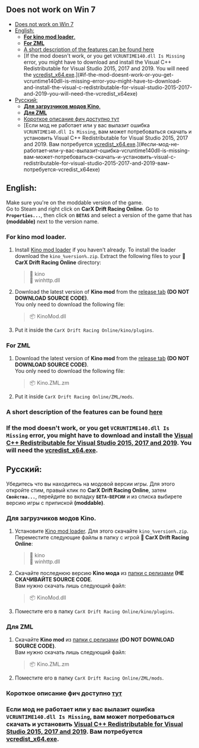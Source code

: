 ## Does not work on Win 7

- [Does not work on Win 7](#does-not-work-on-win-7)
- [English:](#english)
  - [**For kino mod loader**.](#for-kino-mod-loader)
  - [**For ZML**](#for-zml)
  - [A short description of the features can be found here](#a-short-description-of-the-features-can-be-found-here)
  - [If the mod doesn't work, or you get `VCRUNTIME140.dll Is Missing` error, you might have to download and install the Visual C++ Redistributable for Visual Studio 2015, 2017 and 2019. You will need the [vcredist_x64.exe](https://aka.ms/vs/16/release/vc_redist.x64.exe).](#if-the-mod-doesnt-work-or-you-get-vcruntime140dll-is-missing-error-you-might-have-to-download-and-install-the-visual-c-redistributable-for-visual-studio-2015-2017-and-2019-you-will-need-the-vcredist_x64exe)
- [Русский:](#русский)
  - [**Для загрузчиков модов Kino**.](#для-загрузчиков-модов-kino)
  - [**Для ZML**](#для-zml)
  - [Короткое описание фич доступно тут](#короткое-описание-фич-доступно-тут)
  - [Если мод не работает или у вас вылазит ошибка `VCRUNTIME140.dll Is Missing`, вам может потребоваться скачать и установить Visual C++ Redistributable for Visual Studio 2015, 2017 and 2019. Вам потребуется [vcredist_x64.exe](https://aka.ms/vs/16/release/vc_redist.x64.exe).](#если-мод-не-работает-или-у-вас-вылазит-ошибка-vcruntime140dll-is-missing-вам-может-потребоваться-скачать-и-установить-visual-c-redistributable-for-visual-studio-2015-2017-and-2019-вам-потребуется-vcredist_x64exe)

## English:
Make sure you're on the moddable version of the game.  
Go to Steam and right click on **CarX Drift Racing Online**. Go to **`Properties...`**, then click on **`BETAS`** and select a version of the game that has **(moddable)** next to the version name.
### **For kino mod loader**.

1. Install [Kino mod loader](https://github.com/trbflxr/kino_loader/releases) if you haven't already.
To install the loader download the `kino_%version%.zip`. Extract the following files to your **📁 CarX Drift Racing Online** directory:  
    > 📁 kino  
     📄 winhttp.dll
1. Download the latest version of **Kino mod** from the [release tab](https://github.com/trbflxr/kino/releases) **(DO NOT DOWNLOAD SOURCE CODE)**.  
You only need to download the following file:
      > 📦 KinoMod.dll

1. Put it inside the `CarX Drift Racing Online/kino/plugins`.

### **For ZML**
1. Download the latest version of **Kino mod** from the [release tab](https://github.com/trbflxr/kino/releases) **(DO NOT DOWNLOAD SOURCE CODE)**.  
You only need to download the following file:
   > 📦 Kino.ZML.zm

1. Put it inside `CarX Drift Racing Online/ZML/mods`.

### A short description of the features can be found [here](Help/Support/Guide.md)

### If the mod doesn't work, or you get `VCRUNTIME140.dll Is Missing` error, you might have to download and install the [Visual C++ Redistributable for Visual Studio 2015, 2017 and 2019](https://support.microsoft.com/en-us/help/2977003/the-latest-supported-visual-c-downloads). You will need the [vcredist_x64.exe](https://aka.ms/vs/16/release/vc_redist.x64.exe).

## Русский:
Убедитесь что вы находитесь на модовой версии игры. Для этого откройте стим, правый клик по **CarX Drift Racing Online**, затем **`Свойства...`**, перейдите во вкладку **`БЕТА-ВЕРСИИ`** и из списка выбирете версию игры с припиской **(moddable)**.

### **Для загрузчиков модов Kino**.

1. Установите [Kino mod loader](https://github.com/trbflxr/kino_loader/releases).
Для этого скачайте `kino_%version%.zip`. Переместите следующие файлы в папку с игрой **📁 CarX Drift Racing Online**:  
    > 📁 kino  
     📄 winhttp.dll
1. Скачайте последнюю версию **Kino мода** из [папки с релизами](https://github.com/trbflxr/kino/releases) **(НЕ СКАЧИВАЙТЕ SOURCE CODE**.  
Вам нужно скачать лишь следующий файл:
      > 📦 KinoMod.dll

1. Поместите его в папку `CarX Drift Racing Online/kino/plugins`.

### **Для ZML**
1. Скачайте **Kino mod** из [папки с релизами](https://github.com/trbflxr/kino/releases) **(DO NOT DOWNLOAD SOURCE CODE)**.  
Вам нужно скачать лишь следующий файл:
   > 📦 Kino.ZML.zm

1. Поместите его в папку `CarX Drift Racing Online/ZML/mods`.

### Короткое описание фич доступно [тут](Help/Support/Guide.md)

### Если мод не работает или у вас вылазит ошибка `VCRUNTIME140.dll Is Missing`, вам может потребоваться скачать и установить [Visual C++ Redistributable for Visual Studio 2015, 2017 and 2019](https://support.microsoft.com/en-us/help/2977003/the-latest-supported-visual-c-downloads). Вам потребуется [vcredist_x64.exe](https://aka.ms/vs/16/release/vc_redist.x64.exe).